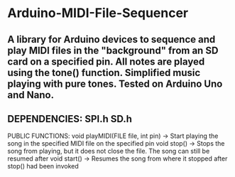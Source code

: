# Arduino-MIDI-File-Sequencer
A library for Arduino devices to sequence and play MIDI files in the "background" from an SD card on a specified pin. All notes are played using the tone() function. Simplified music playing with pure tones. Tested on Arduino Uno and Nano.
-------------------------------
DEPENDENCIES:
SPI.h
SD.h
-------------------------------
PUBLIC FUNCTIONS:
void playMIDI(FILE file, int pin) -> Start playing the song in the specified MIDI file on the specified pin
void stop()                       -> Stops the song from playing, but it does not close the file. The song can still be resumed after
void start()                      -> Resumes the song from where it stopped after stop() had been invoked
